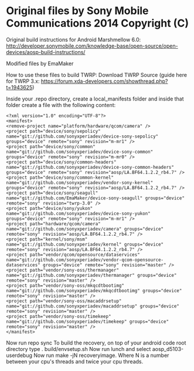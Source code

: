 Original files by Sony Mobile Communications 2014 Copyright (C)
=============================================

Original build instructions for Android Marshmellow 6.0:
http://developer.sonymobile.com/knowledge-base/open-source/open-devices/aosp-build-instructions/

Modified files by EmaMaker

How to use these files to build TWRP:
Download TWRP Source (guide here for TWRP 3.x: https://forum.xda-developers.com/showthread.php?t=1943625)

Inside your .repo directory, create a local_manifests folder and inside that folder create a file with the following content:

	<?xml version="1.0" encoding="UTF-8"?>
	<manifest>
	<remove-project name="platform/hardware/qcom/camera" />
	<project path="device/sony/sepolicy" name="git://github.com/sonyxperiadev/device-sony-sepolicy" groups="device" remote="sony" revision="m-mr1" />
	<project path="device/sony/common" name="git://github.com/sonyxperiadev/device-sony-common" groups="device" remote="sony" revision="m-mr0" />
	<project path="device/sony/common-headers" name="git://github.com/sonyxperiadev/device-sony-common-headers" groups="device" remote="sony" revision="aosp/LA.BF64.1.2.2_rb4.7" />
	<project path="device/sony/common-kernel" name="git://github.com/sonyxperiadev/vendor-sony-kernel" groups="device" remote="sony" revision="aosp/LA.BF64.1.2.2_rb4.7" />
	<project path="device/sony/seagull" name="git://github.com/EmaMaker/device-sony-seagull" groups="device" remote="sony" revision="twrp-3.0" />
	<project path="device/sony/yukon" name="git://github.com/sonyxperiadev/device-sony-yukon" groups="device" remote="sony" revision="m-mr1" />
	<project path="hardware/qcom/camera" name="git://github.com/sonyxperiadev/camera" groups="device" remote="sony" revision="aosp/LA.BF64.1.2.2_rb4.7" />
	<project path="kernel/sony/msm" name="git://github.com/sonyxperiadev/kernel" groups="device" remote="sony" revision="aosp/LA.BF64.1.2.2_rb4.7" />
	<project path="vendor/qcom/opensource/dataservices" name="git://github.com/sonyxperiadev/vendor-qcom-opensource-dataservices" groups="device" remote="sony" revision="master" />
	<project path="vendor/sony-oss/thermanager" name="git://github.com/sonyxperiadev/thermanager" groups="device" remote="sony" revision="master" />
	<project path="vendor/sony-oss/mkqcdtbootimg" name="git://github.com/sonyxperiadev/mkqcdtbootimg" groups="device" remote="sony" revision="master" />
	<project path="vendor/sony-oss/macaddrsetup" name="git://github.com/sonyxperiadev/macaddrsetup" groups="device" remote="sony" revision="master" />
	<project path="vendor/sony-oss/timekeep" name="git://github.com/sonyxperiadev/timekeep" groups="device" remote="sony" revision="master" />
	</manifest>

Now run repo sync
To build the recovery, on top of your android code root directory type . build/envsetup.sh
Now run lunch and select aosp_d5103-userdebug
Now run make -jN recoveryimage. Where N is a number between your cpu's threads and twice your cpu threads.
